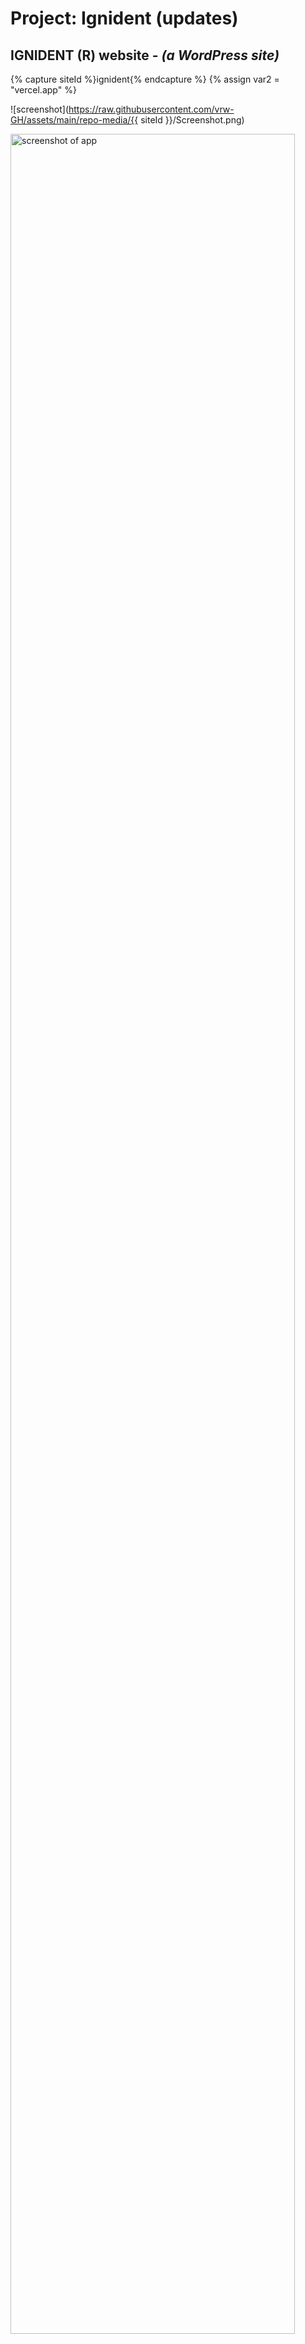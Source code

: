# Project: Ignident (updates)

## IGNIDENT (R) website - <i>(a WordPress site)</i>

{% capture siteId %}ignident{% endcapture %}
{% assign var2 = "vercel.app" %}

![screenshot](https://raw.githubusercontent.com/vrw-GH/assets/main/repo-media/{{ siteId }}/Screenshot.png)

[<img src="https://raw.githubusercontent.com/vrw-GH/assets/main/repo-media/{{ siteId }}/Screenshot.png" alt="screenshot of app" width="95%">](https://extrasbox.vercel.app "click to visit beta site")

---

<details>
    <summary>Click here to read the <b>Project Summary</b></summary>

* Detailed content goes here …

</details>

<pre>
<u>VERSIONS:</u>
  *Beta(Online): <a href="https://{{ siteId }}.{{ var2 }}">{{ siteId }}.{{ var2 }}</a>
  *Dev Build:    <a href="https://wrightsdesk.com/{{ siteId }}">www.wrightsdesk.com/{{ siteId }}</a>jfalanka/dev2</a>
  *Live Site:    <a href="http://www.{{ siteId }}.com">www.{{ siteId }}.com</a>

Developer:   Victor Wright
Client:      {{ siteId }}
Date:        Mar 2024
GH Page:     <a href="https://vrw-gh.github.io/{{ siteId }}/">vrw-gh.github.io/{{ siteId }}</a>
</pre>
